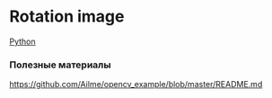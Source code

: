 # Rotation image

[Python](https://github.com/Ailme/opencv_example/blob/rotate/python/README.md) 


### Полезные материалы

https://github.com/Ailme/opencv_example/blob/master/README.md